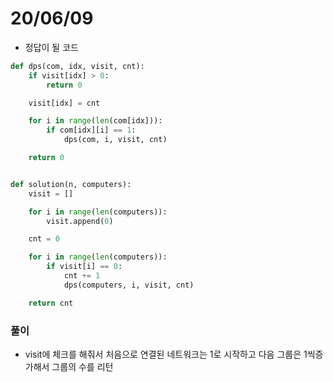 # 20/06/09
- 정답이 될 코드 
```python
def dps(com, idx, visit, cnt):
    if visit[idx] > 0:
        return 0

    visit[idx] = cnt

    for i in range(len(com[idx])):
        if com[idx][i] == 1:
            dps(com, i, visit, cnt)

    return 0


def solution(n, computers):
    visit = []

    for i in range(len(computers)):
        visit.append(0)

    cnt = 0

    for i in range(len(computers)):
        if visit[i] == 0:
            cnt += 1
            dps(computers, i, visit, cnt)

    return cnt
```

### 풀이

- visit에 체크를 해줘서 처음으로 연결된 네트워크는 1로 시작하고 다음 그룹은 1씩증가해서 그룹의 수를 리턴